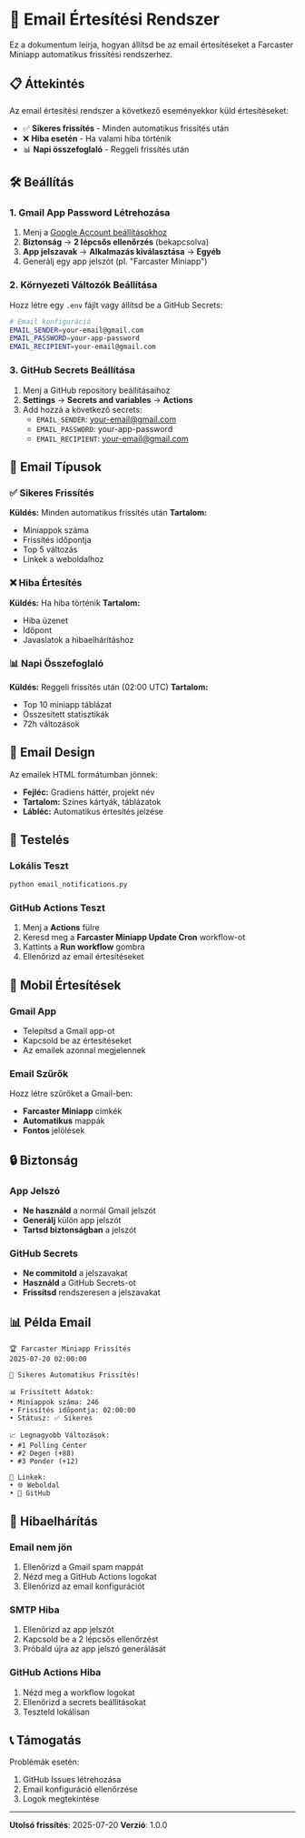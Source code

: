 # 📧 Email Értesítési Rendszer

Ez a dokumentum leírja, hogyan állítsd be az email értesítéseket a Farcaster Miniapp automatikus frissítési rendszerhez.

## 📋 Áttekintés

Az email értesítési rendszer a következő eseményekkor küld értesítéseket:
- ✅ **Sikeres frissítés** - Minden automatikus frissítés után
- ❌ **Hiba esetén** - Ha valami hiba történik
- 📊 **Napi összefoglaló** - Reggeli frissítés után

## 🛠️ Beállítás

### 1. Gmail App Password Létrehozása

1. Menj a [Google Account beállításokhoz](https://myaccount.google.com/)
2. **Biztonság** → **2 lépcsős ellenőrzés** (bekapcsolva)
3. **App jelszavak** → **Alkalmazás kiválasztása** → **Egyéb**
4. Generálj egy app jelszót (pl. "Farcaster Miniapp")

### 2. Környezeti Változók Beállítása

Hozz létre egy `.env` fájlt vagy állítsd be a GitHub Secrets:

```bash
# Email konfiguráció
EMAIL_SENDER=your-email@gmail.com
EMAIL_PASSWORD=your-app-password
EMAIL_RECIPIENT=your-email@gmail.com
```

### 3. GitHub Secrets Beállítása

1. Menj a GitHub repository beállításaihoz
2. **Settings** → **Secrets and variables** → **Actions**
3. Add hozzá a következő secrets:
   - `EMAIL_SENDER`: your-email@gmail.com
   - `EMAIL_PASSWORD`: your-app-password
   - `EMAIL_RECIPIENT`: your-email@gmail.com

## 📧 Email Típusok

### ✅ Sikeres Frissítés
**Küldés:** Minden automatikus frissítés után
**Tartalom:**
- Miniappok száma
- Frissítés időpontja
- Top 5 változás
- Linkek a weboldalhoz

### ❌ Hiba Értesítés
**Küldés:** Ha hiba történik
**Tartalom:**
- Hiba üzenet
- Időpont
- Javaslatok a hibaelhárításhoz

### 📊 Napi Összefoglaló
**Küldés:** Reggeli frissítés után (02:00 UTC)
**Tartalom:**
- Top 10 miniapp táblázat
- Összesített statisztikák
- 72h változások

## 🎨 Email Design

Az emailek HTML formátumban jönnek:
- **Fejléc:** Gradiens háttér, projekt név
- **Tartalom:** Színes kártyák, táblázatok
- **Lábléc:** Automatikus értesítés jelzése

## 🔧 Testelés

### Lokális Teszt
```bash
python email_notifications.py
```

### GitHub Actions Teszt
1. Menj a **Actions** fülre
2. Keresd meg a **Farcaster Miniapp Update Cron** workflow-ot
3. Kattints a **Run workflow** gombra
4. Ellenőrizd az email értesítéseket

## 📱 Mobil Értesítések

### Gmail App
- Telepítsd a Gmail app-ot
- Kapcsold be az értesítéseket
- Az emailek azonnal megjelennek

### Email Szűrők
Hozz létre szűrőket a Gmail-ben:
- **Farcaster Miniapp** címkék
- **Automatikus** mappák
- **Fontos** jelölések

## 🔒 Biztonság

### App Jelszó
- **Ne használd** a normál Gmail jelszót
- **Generálj** külön app jelszót
- **Tartsd biztonságban** a jelszót

### GitHub Secrets
- **Ne commitold** a jelszavakat
- **Használd** a GitHub Secrets-ot
- **Frissítsd** rendszeresen a jelszavakat

## 📊 Példa Email

```
🏆 Farcaster Miniapp Frissítés
2025-07-20 02:00:00

🎉 Sikeres Automatikus Frissítés!

📊 Frissített Adatok:
• Miniappok száma: 246
• Frissítés időpontja: 02:00:00
• Státusz: ✅ Sikeres

📈 Legnagyobb Változások:
• #1 Polling Center
• #2 Degen (+88)
• #3 Ponder (+12)

🔗 Linkek:
• 🌐 Weboldal
• 📁 GitHub
```

## 🚨 Hibaelhárítás

### Email nem jön
1. Ellenőrizd a Gmail spam mappát
2. Nézd meg a GitHub Actions logokat
3. Ellenőrizd az email konfigurációt

### SMTP Hiba
1. Ellenőrizd az app jelszót
2. Kapcsold be a 2 lépcsős ellenőrzést
3. Próbáld újra az app jelszó generálását

### GitHub Actions Hiba
1. Nézd meg a workflow logokat
2. Ellenőrizd a secrets beállításokat
3. Teszteld lokálisan

## 📞 Támogatás

Problémák esetén:
1. GitHub Issues létrehozása
2. Email konfiguráció ellenőrzése
3. Logok megtekintése

---

**Utolsó frissítés**: 2025-07-20
**Verzió**: 1.0.0 